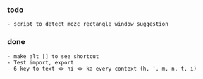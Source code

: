 ### todo
    - script to detect mozc rectangle window suggestion
### done
    - make alt [] to see shortcut
    - Test import, export
    - 6 key to text <> hi <> ka every context (h, ', m, n, t, i)
